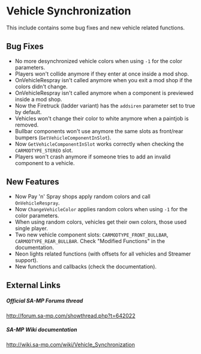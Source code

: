 # Vehicle Synchronization
This include contains some bug fixes and new vehicle related functions.

## Bug Fixes
- No more desynchronized vehicle colors when using `-1` for the color parameters.
- Players won't collide anymore if they enter at once inside a mod shop.
- OnVehicleRespray isn't called anymore when you exit a mod shop if the colors didn't change.
- OnVehicleRespray isn't called anymore when a component is previewed inside a mod shop.
- Now the Firetruck (ladder variant) has the `addsiren` parameter set to true by default.
- Vehicles won't change their color to white anymore when a paintjob is removed.
- Bullbar components won't use anymore the same slots as front/rear bumpers (`GetVehicleComponentInSlot`).
- Now `GetVehicleComponentInSlot` works correctly when checking the `CARMODTYPE_STEREO` slot.
- Players won't crash anymore if someone tries to add an invalid component to a vehicle.

## New Features
- Now Pay 'n' Spray shops apply random colors and call `OnVehicleRespray`.
- Now `ChangeVehicleColor` applies random colors when using `-1` for the color parameters.
- When using random colors, vehicles get their own colors, those used single player.
- Two new vehicle component slots: `CARMODTYPE_FRONT_BULLBAR`, `CARMODTYPE_REAR_BULLBAR`. Check "Modified Functions" in the documentation.
- Neon lights related functions (with offsets for all vehicles and Streamer support).
- New functions and callbacks (check the documentation).

## External Links
##### Official SA-MP Forums thread
http://forum.sa-mp.com/showthread.php?t=642022

##### SA-MP Wiki documentation
http://wiki.sa-mp.com/wiki/Vehicle_Synchronization
